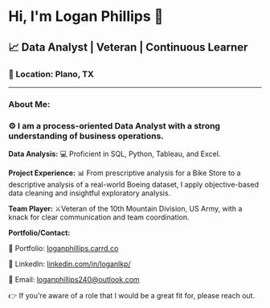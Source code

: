 # Hi, I'm Logan Phillips 👋

## 📈 Data Analyst | Veteran | Continuous Learner

### 📍 Location: Plano, TX

---

### About Me:
### ⚙️ I am a process-oriented Data Analyst with a strong understanding of business operations.

**Data Analysis:**
💻  Proficient in SQL, Python, Tableau, and Excel.

**Project Experience:**
📊 From prescriptive analysis for a Bike Store to a descriptive analysis of a real-world Boeing dataset, I apply objective-based data cleaning and insightful exploratory analysis.

**Team Player:**
⚔️Veteran of the 10th Mountain Division, US Army, with a knack for clear communication and team coordination.

**Portfolio/Contact:**


🔗 Portfolio: [loganphillips.carrd.co](https://loganphillips.carrd.co/)

🔗 LinkedIn: [linkedin.com/in/loganlkp/](https://www.linkedin.com/in/loganlkp/)

📧 Email: loganphillips240@outlook.com

👉 If you're aware of a role that I would be a great fit for, please reach out.

